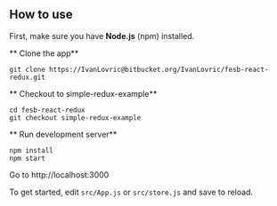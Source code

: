 ## How to use ##
First, make sure you have **Node.js** (npm) installed.

** Clone the app**

```
git clone https://IvanLovric@bitbucket.org/IvanLovric/fesb-react-redux.git
```

** Checkout to simple-redux-example**

```
cd fesb-react-redux
git checkout simple-redux-example
```

** Run development server**

```
npm install
npm start
```
Go to http://localhost:3000


To get started, edit `src/App.js` or `src/store.js` and save to reload.
